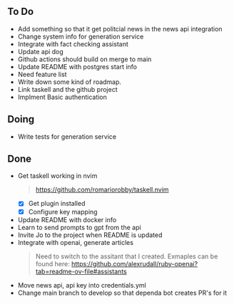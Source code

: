 ## To Do

- Add something so that it get politcial news in the news api integration
- Change system info for generation service
- Integrate with fact checking assistant
- Update api dog
- Github actions should build on merge to main
- Update README with postgres start info
- Need feature list
- Write down some kind of roadmap.
- Link taskell and the github project
- Implment Basic authentication

## Doing

- Write tests for generation service

## Done

- Get taskell working in nvim
    > https://github.com/romariorobby/taskell.nvim
    * [x] Get plugin installed
    * [x] Configure key mapping
- Update README with docker info
- Learn to send prompts to gpt from the api
- Invite Jo to the project when README is updated
- Integrate with openai, generate articles
    > Need to switch to the assitant that I created. Exmaples can be found here: https://github.com/alexrudall/ruby-openai?tab=readme-ov-file#assistants
- Move news api, api key into credentials.yml
- Change main branch to develop so that dependa bot creates PR's for it
